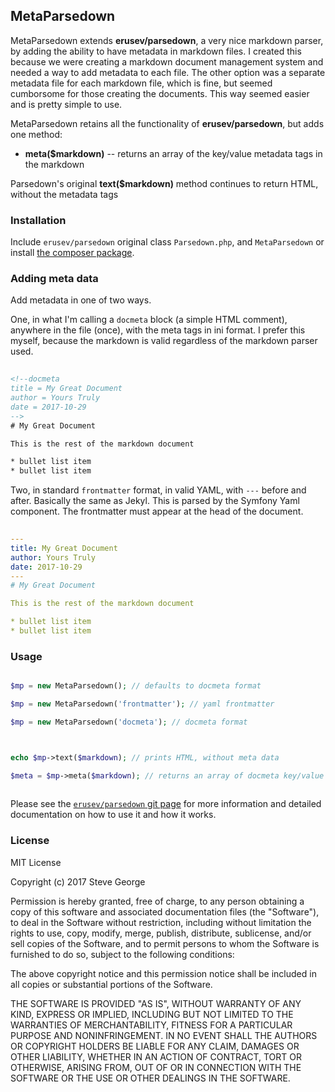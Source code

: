 ## MetaParsedown

MetaParsedown extends **erusev/parsedown**, a very nice markdown parser, by adding the ability to have metadata in markdown files.  I created this because we were creating a markdown document management system and needed a way to add metadata to each file.  The other option was a separate metadata file for each markdown file, which is fine, but seemed cumborsome for those creating the documents.  This way seemed easier and is pretty simple to use.

MetaParsedown retains all the functionality of **erusev/parsedown**, but adds one method:

* **meta($markdown)** -- returns an array of the key/value metadata tags in the markdown

Parsedown's original **text($markdown)** method continues to return HTML, without the metadata tags

### Installation

Include `erusev/parsedown` original class `Parsedown.php`, and `MetaParsedown` or install [the composer package](https://packagist.org/packages/pagerange/metaparsedown).

### Adding meta data

Add metadata in one of two ways.  

One, in what I'm calling a `docmeta` block (a simple HTML comment), anywhere in the file (once), with the meta tags in ini format.  I prefer this myself, because the markdown is valid regardless of the markdown parser used.

```html
   
<!--docmeta
title = My Great Document
author = Yours Truly
date = 2017-10-29
-->
# My Great Document

This is the rest of the markdown document

* bullet list item
* bullet list item

```

Two, in standard `frontmatter` format, in valid YAML, with `---` before and after.  Basically the same as Jekyl.  This is parsed by the Symfony Yaml component.  The frontmatter must appear at the head of the document.  

```yaml
    
---
title: My Great Document
author: Yours Truly
date: 2017-10-29
---
# My Great Document

This is the rest of the markdown document

* bullet list item
* bullet list item

```

### Usage

``` php

$mp = new MetaParsedown(); // defaults to docmeta format

$mp = new MetaParsedown('frontmatter'); // yaml frontmatter

$mp = new MetaParsedown('docmeta'); // docmeta format



echo $mp->text($markdown); // prints HTML, without meta data

$meta = $mp->meta($markdown); // returns an array of docmeta key/value pairs
  
```

Please see the [`erusev/parsedown` git page](https://github.com/erusev/parsedown) for more information and detailed documentation on how to use it and how it works.

### License

MIT License

Copyright (c) 2017 Steve George

Permission is hereby granted, free of charge, to any person obtaining a copy
of this software and associated documentation files (the "Software"), to deal
in the Software without restriction, including without limitation the rights
to use, copy, modify, merge, publish, distribute, sublicense, and/or sell
copies of the Software, and to permit persons to whom the Software is
furnished to do so, subject to the following conditions:

The above copyright notice and this permission notice shall be included in all
copies or substantial portions of the Software.

THE SOFTWARE IS PROVIDED "AS IS", WITHOUT WARRANTY OF ANY KIND, EXPRESS OR
IMPLIED, INCLUDING BUT NOT LIMITED TO THE WARRANTIES OF MERCHANTABILITY,
FITNESS FOR A PARTICULAR PURPOSE AND NONINFRINGEMENT. IN NO EVENT SHALL THE
AUTHORS OR COPYRIGHT HOLDERS BE LIABLE FOR ANY CLAIM, DAMAGES OR OTHER
LIABILITY, WHETHER IN AN ACTION OF CONTRACT, TORT OR OTHERWISE, ARISING FROM,
OUT OF OR IN CONNECTION WITH THE SOFTWARE OR THE USE OR OTHER DEALINGS IN THE
SOFTWARE.





